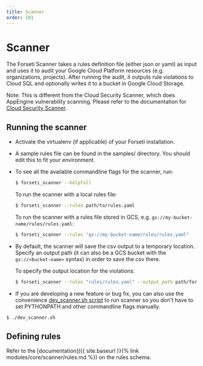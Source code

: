 ```yaml
---
title: Scanner
order: 101
---
```

# Scanner

The Forseti Scanner takes a rules definition file (either json or
yaml) as input and uses it to audit your Google Cloud Platform resources (e.g.
organizations, projects). After running the audit, it outputs rule violations
to Cloud SQL and optionally writes it to a bucket in Google Cloud Storage.

Note: This is different from the Cloud Security Scanner, which does AppEngine vulnerability scanning. Please refer to the documentation for [Cloud Security Scanner](https://cloud.google.com/security-scanner/).

## Running the scanner

* Activate the virtualenv (if applicable) of your Forseti installation.

* A sample rules file can be found in the samples/ directory. You should edit
  this to fit your environment.

* To see all the available commandline flags for the scanner, run:

  ```sh
  $ forseti_scanner --helpfull
  ```

  To run the scanner with a local rules file:

  ```sh
  $ forseti_scanner --rules path/to/rules.yaml
  ```

  To run the scanner with a rules file stored in GCS, e.g.
  `gs://my-bucket-name/rules/rules.yaml`:

  ```sh
  $ forseti_scanner --rules "gs://my-bucket-name/rules/rules.yaml"
  ```

* By default, the scanner will save the csv output to a temporary
location. Specify an output path (it can also be a GCS bucket with 
the `gs://<bucket-name>` syntax) in order to save the csv there.

  To specify the output location for the violations:

  ```sh
  $ forseti_scanner --rules "rules/rules.yaml" --output_path path/for/output/
  ```

* If you are developing a new feature or bug fix, you can also use the
convenience [dev_scanner.sh script](https://github.com/GoogleCloudPlatform/forseti-security/blob/master/samples/scanner/dev_scanner.sh.sample)
to run scanner so you don't have to set PYTHONPATH and other commandline flags
manually.

```sh
$ ./dev_scanner.sh
```

## Defining rules

Refer to the [documentation]({{ site.baseurl }}{% link modules/core/scanner/rules.md %})
on the rules schema.
